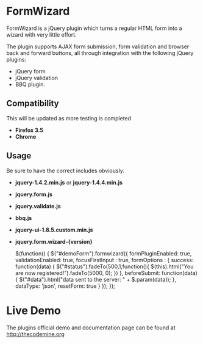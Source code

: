 # FormWizard

FormWizard is a jQuery plugin which turns a regular HTML form into a wizard with very little effort. 

The plugin supports AJAX form submission, form validation and browser back and forward buttons, all through integration with the following jQuery plugins:

* jQuery form
* jQuery validation
* BBQ plugin.

## Compatibility

This will be updated as more testing is completed

* **Firefox 3.5**
* **Chrome**

## Usage

Be sure to have the correct includes obviously.

* **jquery-1.4.2.min.js** or **jquery-1.4.4.min.js**
* **jquery.form.js**
* **jquery.validate.js**
* **bbq.js**
* **jquery-ui-1.8.5.custom.min.js**
* **jquery.form.wizard-{version}**

    $(function() {
        $("#demoForm").formwizard({
            formPluginEnabled: true,
            validationEnabled: true,
            focusFirstInput : true,
            formOptions : {
                success: function(data) {
                    $("#status").fadeTo(500,1,function(){ 
                        $(this).html("You are now registered!").fadeTo(5000, 0);
                    })
                },
                beforeSubmit: function(data){
                    $("#data").html("data sent to the server: " + $.param(data));
                },
                dataType: 'json',
						    resetForm: true
            }
        });
  		});


# Live Demo

The plugins official demo and documentation page can be found at http://thecodemine.org
